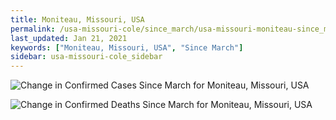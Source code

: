 ```yaml
---
title: Moniteau, Missouri, USA
permalink: /usa-missouri-cole/since_march/usa-missouri-moniteau-since_march.html
last_updated: Jan 21, 2021
keywords: ["Moniteau, Missouri, USA", "Since March"]
sidebar: usa-missouri-cole_sidebar
---
```


![Change in Confirmed Cases Since March for Moniteau, Missouri, USA](/covid_tracker/images/graphs/usa-missouri-moniteau-delta_confirmed-since_march_graph.png)

![Change in Confirmed Deaths Since March for Moniteau, Missouri, USA](/covid_tracker/images/graphs/usa-missouri-moniteau-delta_deaths-since_march_graph.png)
